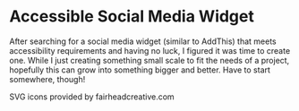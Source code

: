 # Accessible Social Media Widget

After searching for a social media widget (similar to AddThis) that meets accessibility requirements and having no luck, I figured it was time to create one.  While I just creating something small scale to fit the needs of a project, hopefully this can grow into something bigger and better.  Have to start somewhere, though!

SVG icons provided by fairheadcreative.com